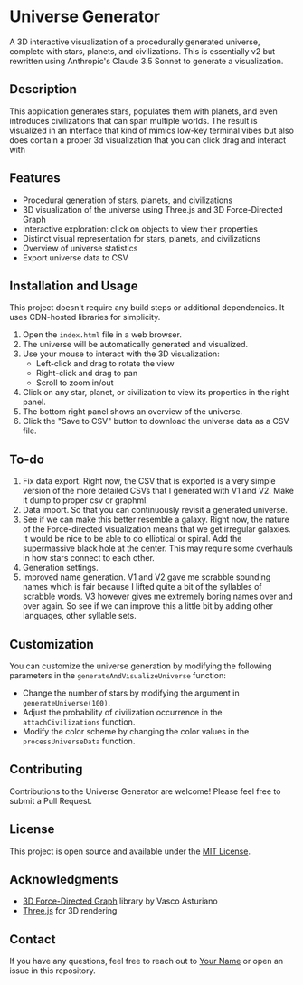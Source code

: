 # Universe Generator

A 3D interactive visualization of a procedurally generated universe, complete with stars, planets, and civilizations. This is essentially v2 but rewritten using Anthropic's Claude 3.5 Sonnet to generate a visualization. 

## Description

This application generates stars, populates them with planets, and even introduces civilizations that can span multiple worlds. The result is visualized in an interface that kind of mimics low-key terminal vibes but also does contain a proper 3d visualization that you can click drag and interact with 

## Features

- Procedural generation of stars, planets, and civilizations
- 3D visualization of the universe using Three.js and 3D Force-Directed Graph
- Interactive exploration: click on objects to view their properties
- Distinct visual representation for stars, planets, and civilizations
- Overview of universe statistics
- Export universe data to CSV

## Installation and Usage

This project doesn't require any build steps or additional dependencies. It uses CDN-hosted libraries for simplicity.


1. Open the `index.html` file in a web browser.
2. The universe will be automatically generated and visualized.
3. Use your mouse to interact with the 3D visualization:
   - Left-click and drag to rotate the view
   - Right-click and drag to pan
   - Scroll to zoom in/out
4. Click on any star, planet, or civilization to view its properties in the right panel.
5. The bottom right panel shows an overview of the universe.
6. Click the "Save to CSV" button to download the universe data as a CSV file.

## To-do

1. Fix data export. Right now, the CSV that is exported is a very simple version of the more detailed CSVs that I generated with V1 and V2. Make it dump to proper csv or graphml.
2. Data import. So that you can continuously revisit a generated universe. 
3. See if we can make this better resemble a galaxy. Right now, the nature of the Force-directed visualization means that we get irregular galaxies. It would be nice to be able to do elliptical or spiral. Add the supermassive black hole at the center. This may require some overhauls in how stars connect to each other. 
4. Generation settings.
5. Improved name generation. V1 and V2 gave me scrabble sounding names which is fair because I lifted quite a bit of the syllables of scrabble words. V3 however gives me extremely boring names over and over again. So see if we can improve this a little bit by adding other languages, other syllable sets. 

## Customization

You can customize the universe generation by modifying the following parameters in the `generateAndVisualizeUniverse` function:

- Change the number of stars by modifying the argument in `generateUniverse(100)`.
- Adjust the probability of civilization occurrence in the `attachCivilizations` function.
- Modify the color scheme by changing the color values in the `processUniverseData` function.

## Contributing

Contributions to the Universe Generator are welcome! Please feel free to submit a Pull Request.

## License

This project is open source and available under the [MIT License](LICENSE).

## Acknowledgments

- [3D Force-Directed Graph](https://github.com/vasturiano/3d-force-graph) library by Vasco Asturiano
- [Three.js](https://threejs.org/) for 3D rendering

## Contact

If you have any questions, feel free to reach out to [Your Name](mailto:your.email@example.com) or open an issue in this repository.